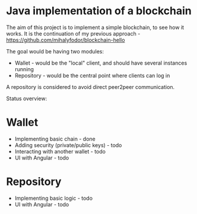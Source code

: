 # Java implementation of a blockchain

The aim of this project is to implement a simple blockchain, to see how it works.
It is the continuation of my previous approach - https://github.com/mihalyfodor/blockchain-hello

The goal would be having two modules:

* Wallet - would be the "local" client, and should have several instances running
* Repository - would be the central point where clients can log in

A repository is considered to avoid direct peer2peer communication.

Status overview:

# Wallet
* Implementing basic chain - done
* Adding security (private/public keys) - todo
* Interacting with another wallet - todo
* UI with Angular - todo

# Repository
* Implementing basic logic - todo
* UI with Angular - todo
